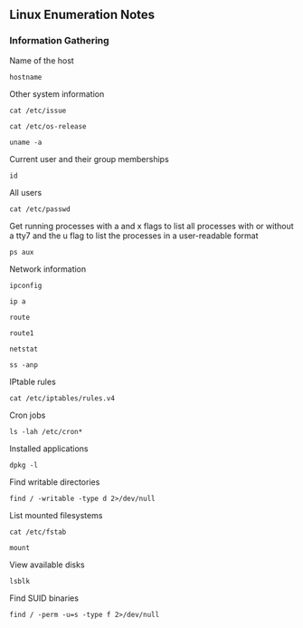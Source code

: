 ## Linux Enumeration Notes 

### Information Gathering  
Name of the host  
```
hostname
```

Other system information  
```
cat /etc/issue
```
```  
cat /etc/os-release
```
```  
uname -a
```  

Current user and their group memberships  
```
id
```  

All users  
```
cat /etc/passwd
```

Get running processes with a and x flags to list all processes with or without a tty7 and the u flag to list the processes in a user-readable format  
```
ps aux
```

Network information  
```
ipconfig
```
```  
ip a
```
```  
route
```
```  
route1
```
```  
netstat
```
```  
ss -anp
```  

IPtable rules  
```
cat /etc/iptables/rules.v4
```

Cron jobs  
```
ls -lah /etc/cron*
```  

Installed applications  
```
dpkg -l
```  

Find writable directories  
```
find / -writable -type d 2>/dev/null
```

List mounted filesystems  
```
cat /etc/fstab
```
```
mount
```

View available disks
```
lsblk
```

Find SUID binaries  
```
find / -perm -u=s -type f 2>/dev/null
```
